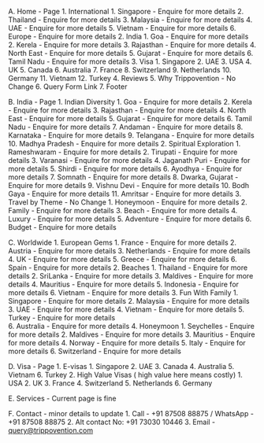A. Home - Page
    1. International 
        1. Singapore - Enquire for more details 
        2. Thailand - Enquire for more details 
        3. Malaysia - Enquire for more details 
        4. UAE - Enquire for more details 
        5. Vietnam - Enquire for more details 
        6. Europe - Enquire for more details 
    2. India
        1. Goa - Enquire for more details 
        2. Kerela - Enquire for more details 
        3. Rajasthan - Enquire for more details 
        4. North East - Enquire for more details 
        5. Gujarat - Enquire for more details 
        6. Tamil Nadu - Enquire for more details 
    3. Visa 
        1. Singapore
        2. UAE
        3. USA
        4. UK 
        5. Canada 
        6. Australia
        7. France
        8. Switzerland
        9. Netherlands
        10. Germany
        11. Vietnam
        12. Turkey
    4. Reviews
    5. Why Trippovention - No Change
    6. Query Form Link 
    7. Footer 

B. India - Page
    1. Indian Diversity
       1. Goa - Enquire for more details
       2. Kerela - Enquire for more details 
       3. Rajasthan - Enquire for more details 
       4. North East - Enquire for more details 
       5. Gujarat - Enquire for more details 
       6. Tamil Nadu - Enquire for more details 
       7. Andaman - Enquire for more details 
       8. Karnataka - Enquire for more details 
       9.  Telangana - Enquire for more details 
       10. Madhya Pradesh - Enquire for more details 
    2.  Spiritual Exploration
        1.  Rameshwaram  - Enquire for more details 
        2.  Tirupati - Enquire for more details 
        3.  Varanasi - Enquire for more details 
        4.  Jaganath Puri  - Enquire for more details 
        5.  Shirdi - Enquire for more details 
        6.  Ayodhya - Enquire for more details 
        7.  Somnath - Enquire for more details 
        8.  Dwarka, Gujarat - Enquire for more details 
        9.  Vishnu Devi - Enquire for more details 
        10. Bodh Gaya - Enquire for more details 
        11. Amritsar - Enquire for more details 
    3. Travel by Theme - No Change
        1. Honeymoon - Enquire for more details 
        2. Family - Enquire for more details 
        3. Beach - Enquire for more details 
        4. Luxury - Enquire for more details 
        5. Adventure - Enquire for more details 
        6. Budget - Enquire for more details 

C. Worldwide
    1. European Gems
        1. France - Enquire for more details 
        2. Austria - Enquire for more details 
        3. Netherlands - Enquire for more details 
        4. UK - Enquire for more details 
        5. Greece - Enquire for more details 
        6. Spain - Enquire for more details 
    2. Beaches
        1. Thailand - Enquire for more details 
        2. SriLanka - Enquire for more details 
        3. Maldives - Enquire for more details 
        4. Mauritius - Enquire for more details 
        5. Indonesia - Enquire for more details 
        6. Vietnam - Enquire for more details 
    3. Fun With Family
        1. Singapore - Enquire for more details 
        2. Malaysia - Enquire for more details 
        3. UAE - Enquire for more details 
        4. Vietnam - Enquire for more details 
        5. Turkey - Enquire for more details  
        6. Australia - Enquire for more details 
    4. Honeymoon
        1. Seychelles - Enquire for more details
        2. Maldives - Enquire for more details 
        3. Mauritius - Enquire for more details 
        4. Norway - Enquire for more details 
        5. Italy - Enquire for more details 
        6. Switzerland - Enquire for more details 

D. Visa - Page
    1. E-visas
        1. Singapore
        2. UAE
        3. Canada 
        4. Australia
        5. Vietnam
        6. Turkey
    2. High Value Visas  ( high value here means costly) 
        1. USA
        2. UK 
        3. France
        4. Switzerland
        5. Netherlands
        6. Germany

E. Services - Current page is fine

F. Contact - minor details to update
    1. Call - +91 87508 88875 / WhatsApp - +91 87508 88875
    2. Alt contact No: +91 73030 10446
    3. Email - query@trippovention.com

